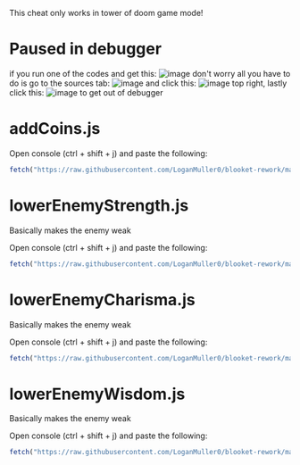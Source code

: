 This cheat only works in tower of doom game mode!

# Paused in debugger
if you run one of the codes and get this: ![image](https://user-images.githubusercontent.com/73669084/133943133-af7cc9b8-75ab-496c-a17e-5851b6d7ff63.png) don't worry all you have to do is go to the sources tab: ![image](https://user-images.githubusercontent.com/73669084/133943102-701b0737-b0ca-4ccd-b533-e782c7767447.png) and click this: ![image](https://user-images.githubusercontent.com/73669084/133943169-2897f143-258f-49d8-81e3-181ffe857c8e.png) top right, lastly click this: ![image](https://user-images.githubusercontent.com/73669084/133943122-bc762f73-8522-435a-abb8-905233c95ebe.png) to get out of debugger


# addCoins.js 
Open console (ctrl + shift + j) and paste the following:
```js
fetch("https://raw.githubusercontent.com/LoganMuller0/blooket-rework/main/tower-of-doom/addCoins.js").then((res) => res.text().then((t) => eval(t)))
```

# lowerEnemyStrength.js
Basically makes the enemy weak

Open console (ctrl + shift + j) and paste the following:
```js
fetch("https://raw.githubusercontent.com/LoganMuller0/blooket-rework/main/tower-of-doom/lowerEnemyStrength.js").then((res) => res.text().then((t) => eval(t)))
```

# lowerEnemyCharisma.js
Basically makes the enemy weak

Open console (ctrl + shift + j) and paste the following:
```js
fetch("https://raw.githubusercontent.com/LoganMuller0/blooket-rework/main/tower-of-doom/lowerEnemyCharisma.js").then((res) => res.text().then((t) => eval(t)))
```

# lowerEnemyWisdom.js
Basically makes the enemy weak

Open console (ctrl + shift + j) and paste the following:
```js
fetch("https://raw.githubusercontent.com/LoganMuller0/blooket-rework/main/tower-of-doom/lowerEnemyWisdom.js").then((res) => res.text().then((t) => eval(t)))
```
